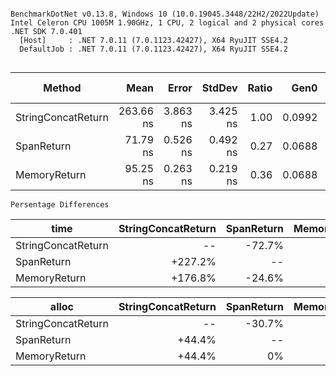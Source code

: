 ```

BenchmarkDotNet v0.13.8, Windows 10 (10.0.19045.3448/22H2/2022Update)
Intel Celeron CPU 1005M 1.90GHz, 1 CPU, 2 logical and 2 physical cores
.NET SDK 7.0.401
  [Host]     : .NET 7.0.11 (7.0.1123.42427), X64 RyuJIT SSE4.2
  DefaultJob : .NET 7.0.11 (7.0.1123.42427), X64 RyuJIT SSE4.2


```
| Method             | Mean      | Error    | StdDev   | Ratio | Gen0   | Allocated | Alloc Ratio |
|------------------- |----------:|---------:|---------:|------:|-------:|----------:|------------:|
| StringConcatReturn | 263.66 ns | 3.863 ns | 3.425 ns |  1.00 | 0.0992 |     104 B |        1.00 |
| SpanReturn         |  71.79 ns | 0.526 ns | 0.492 ns |  0.27 | 0.0688 |      72 B |        0.69 |
| MemoryReturn       |  95.25 ns | 0.263 ns | 0.219 ns |  0.36 | 0.0688 |      72 B |        0.69 |


```
Persentage Differences

```
|      __time__      |__StringConcatReturn__|   __SpanReturn__   |  __MemoryReturn__  |
|--------------------|---------------------:|-------------------:|--------------------:
| StringConcatReturn |          --          |       -72.7%       |       -63.8%       |
| SpanReturn         |        +227.2%       |         --         |       +32.6%       |
| MemoryReturn       |        +176.8%       |       -24.6%       |         --         |


|      __alloc__     |__StringConcatReturn__|   __SpanReturn__   |  __MemoryReturn__  |
|--------------------|---------------------:|-------------------:|--------------------:
| StringConcatReturn |          --          |       -30.7%       |       -30.7%       |
| SpanReturn         |        +44.4%        |         --         |         0%         |
| MemoryReturn       |        +44.4%        |         0%         |         --         |